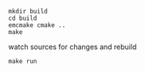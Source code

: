 ```
mkdir build
cd build
emcmake cmake ..
make
```

watch sources for changes and rebuild
```
make run
```
